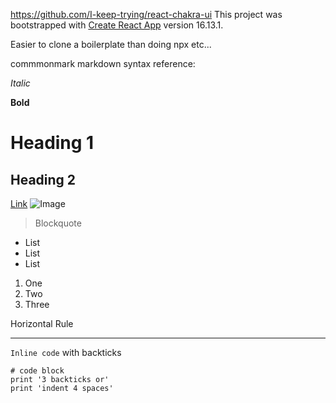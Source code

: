 https://github.com/I-keep-trying/react-chakra-ui
This project was bootstrapped with [Create React App](https://github.com/facebook/create-react-app) version 16.13.1.

Easier to clone a boilerplate than doing npx etc...

commmonmark markdown syntax reference:

_Italic_

**Bold**

# Heading 1

## Heading 2

[Link](http://a.com)
![Image](http://url/a.png)

> Blockquote

- List
- List
- List

1. One
2. Two
3. Three

Horizontal Rule

---

`Inline code` with backticks

```
# code block
print '3 backticks or'
print 'indent 4 spaces'
```
